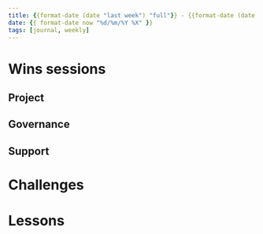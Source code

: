 ```yaml
---
title: {{format-date (date "last week") "full"}} - {{format-date (date "today") "full"}} ({{format-date now '%Y'}}-W{{format-date now '%W'}})
date: {{ format-date now "%d/%m/%Y %X" }}
tags: [journal, weekly]
---
```


# Wins sessions

## Project

## Governance

## Support

# Challenges

# Lessons
